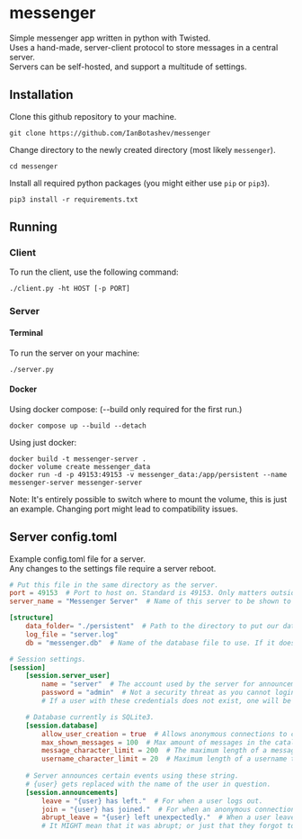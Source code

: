 # messenger
Simple messenger app written in python with Twisted.  
Uses a hand-made, server-client protocol to store messages in a central server.  
Servers can be self-hosted, and support a multitude of settings.

## Installation
Clone this github repository to your machine.
```shell
git clone https://github.com/IanBotashev/messenger
```
Change directory to the newly created directory (most likely `messenger`).
```shell
cd messenger
```
Install all required python packages (you might either use `pip` or `pip3`).
```shell
pip3 install -r requirements.txt
```

## Running
### Client
To run the client, use the following command:
```shell
./client.py -ht HOST [-p PORT]
```

### Server
#### Terminal
To run the server on your machine:
```shell
./server.py
```

#### Docker
Using docker compose: (--build only required for the first run.)
```shell
docker compose up --build --detach
```

Using just docker:
```shell
docker build -t messenger-server .
docker volume create messenger_data
docker run -d -p 49153:49153 -v messenger_data:/app/persistent --name messenger-server messenger-server
```
Note: It's entirely possible to switch where to mount the volume, this is just an example. Changing port might lead to compatibility issues.

## Server config.toml
Example config.toml file for a server.  
Any changes to the settings file require a server reboot.
```toml
# Put this file in the same directory as the server.
port = 49153  # Port to host on. Standard is 49153. Only matters outside of a docker installation.
server_name = "Messenger Server"  # Name of this server to be shown to clients

[structure]
    data_folder= "./persistent"  # Path to the directory to put our data in. If one doesn't exist, it will created.
    log_file = "server.log"
    db = "messenger.db"  # Name of the database file to use. If it doesn't exist, one will be created.

# Session settings.
[session]
    [session.server_user]
        name = "server"  # The account used by the server for announcements.
        password = "admin"  # Not a security threat as you cannot login twice as the server.
        # If a user with these credentials does not exist, one will be created automatically.

    # Database currently is SQLite3.
    [session.database]
        allow_user_creation = true  # Allows anonymous connections to create accounts.
        max_shown_messages = 100  # Max amount of messages in the catalog to be sent to a client.
        message_character_limit = 200  # The maximum length of a message that can be posted by a client.
        username_character_limit = 20  # Maximum length of a username that can be used by a client.
    
    # Server announces certain events using these string. 
    # {user} gets replaced with the name of the user in question.
    [session.announcements]
        leave = "{user} has left."  # For when a user logs out.
        join = "{user} has joined."  # For when an anonymous connection logs itself in.
        abrupt_leave = "{user} left unexpectedly."  # When a user leaves without logging out first.
        # It MIGHT mean that it was abrupt; or just that they forgot to log out before leaving.
 ```
